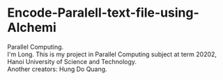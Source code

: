 # Encode-Paralell-text-file-using-Alchemi
Parallel Computing.<br />
I'm Long. This is my project in Parallel Computing subject at term 20202, Hanoi University of Science and Technology.<br />
Another creators: Hung Do Quang.
